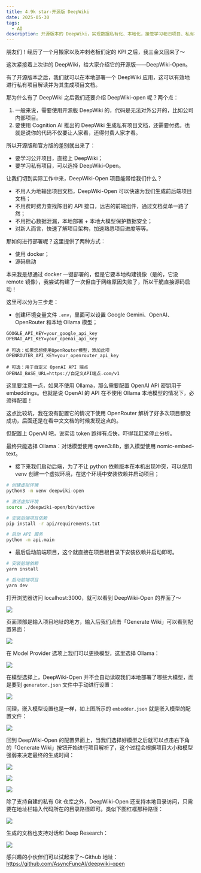 ```yaml
---
title: 4.9k star-开源版 DeepWiki
date: 2025-05-30
tags:
  - AI
description: 开源版本的 DeepWiki，实现数据私有化、本地化，接管学习老旧项目、私有项目的不二之选。
---
```


朋友们！经历了一个月搬家以及冲刺老板们定的 KPI 之后，我三金又回来了～

这次紧接着上次讲的 DeepWiki，给大家介绍它的开源版——DeepWiki-Open。

有了开源版本之后，我们就可以在本地部署一个 DeepWiki 应用，这可以有效地进行私有项目解读并为其生成项目文档。

那为什么有了 DeepWiki 之后我们还要介绍 DeepWiki-open 呢？两个点：

1. 一般来说，需要使用开源版 DeepWiki 的，代码是无法对外公开的，比如公司内部项目。
2. 要使用 Cognition AI 推出的 DeepWiki 生成私有项目文档，还需要付费。也就是说你的代码不仅要让人家看，还得付费人家才看。

所以开源版和官方版的差别就出来了：

* 要学习公开项目，直接上 DeepWiki；
* 要学习私有项目，可以选择 DeepWiki-Open。

让我们切到实际工作中来，DeepWiki-Open 项目能带给我们什么？

* 不用人为地输出项目文档，DeepWiki-Open 可以快速为我们生成前后端项目文档；
* 不用费时费力查找陈旧的 API 接口，远古的前端组件，通过文档菜单一路了然；
* 不用担心数据泄漏，本地部署 + 本地大模型保护数据安全；
* 对新人而言，快速了解项目架构，加速熟悉项目进度等等。

那如何进行部署呢？这里提供了两种方式：

* 使用 docker；
* 源码启动

本来我是想通过 docker 一键部署的，但是它要本地构建镜像（是的，它没 remote 镜像），我尝试构建了一次但由于网络原因失败了，所以干脆直接源码启动！

这里可以分为三步走：

* 创建环境变量文件 `.env`，里面可以设置 Google Gemini、OpenAI、OpenRouter 和本地 Ollama 模型；

```
GOOGLE_API_KEY=your_google_api_key
OPENAI_API_KEY=your_openai_api_key

# 可选：如果您想使用OpenRouter模型，添加此项
OPENROUTER_API_KEY=your_openrouter_api_key

# 可选：用于自定义 OpenAI API 端点
OPENAI_BASE_URL=https://自定义API端点.com/v1
```

这里要注意一点，如果不使用 Ollama，那么需要配置 OpenAI API 密钥用于 embeddings。也就是说 OpenAI 的 API 在不使用 Ollama 本地模型的情况下，必须得配置！

这点比较坑，我在没有配置它的情况下使用 OpenRouter 解析了好多次项目都没成功，后面还是在看中文文档的时候发现这点的。

但配置上 OpenAI 吧，说实话 token 跑得有点快，吓得我赶紧停止分析。

最终只能选择 Ollama：对话模型使用 qwen3:8b，嵌入模型使用 nomic-embed-text。

* 接下来我们启动后端，为了不让 python 依赖版本在本机出现冲突，可以使用 venv 创建一个虚拟环境，在这个环境中安装依赖并启动项目；

```bash
# 创建虚拟环境
python3 -m venv deepwiki-open

# 激活虚拟环境
source ./deepwiki-open/bin/active

# 安装后端项目依赖
pip install -r api/requirements.txt

# 启动 API 服务
python -m api.main
```

* 最后启动前端项目，这个就直接在项目根目录下安装依赖并启动即可。

```bash
# 安装前端依赖
yarn install

# 启动前端项目
yarn dev
```

打开浏览器访问 localhost:3000，就可以看到 DeepWiki-Open 的界面了～

![](assets/lLjn3m9LqBydJbiGd60ve3Yk1yVEaJL7KNYBsCbm2fA=.webp)

页面顶部是输入项目地址的地方，输入后我们点击「Generate Wiki」可以看到配置界面：

![](assets/WFWj2r1c8IuHbZ8-S5i4BnuckiARAXla8z6DqV6DVq0=.webp)

在 Model Provider 选项上我们可以更换模型，这里选择 Ollama：

![](assets/na-nvkSeY4A7Y1IOn9szn6fjq5sx1RNNmeGOvUKJ2bM=.webp)

在模型选择上，DeepWiki-Open 并不会自动读取我们本地部署了哪些大模型，而是要到 `generator.json` 文件中手动进行设置：

![](assets/EamCm6lcTf5-ktUyTqXh-NP9hGh-5cpEm_kysjDKEuM=.webp)

同理，嵌入模型设置也是一样，如上图所示的 `embedder.json` 就是嵌入模型的配置文件：

![](assets/tJWKLCWDLZv4JY-hF4S7hXLWeJ3M4NbJMSZ3qCrCsP8=.webp)

回到 DeepWiki-Open 的配置界面上，当我们选择好模型之后就可以点击右下角的「Generate Wiki」按钮开始进行项目解析了，这个过程会根据项目大小和模型强弱来决定最终的生成时间：

![](assets/F1sVA2KLDfUuL5FG4yyFOYcqBF82rvxsfVr8_bV2Ifk=.webp)

![](assets/Jlvy61Smu-W9aqja3KInoEk9BRjmTJ9n_x0EP1_qZ8s=.webp)

![](assets/bBlaVcXed2pNmuZoFzsAQWCZZCjGNb4Pg5qqiyhZb7s=.webp)

除了支持自建的私有 Git 仓库之外，DeepWiki-Open 还支持本地目录访问，只需要在地址栏输入代码所在的目录路径即可。类似下图红框那种路径：

![](assets/4NbpbU8Z_E3AwTNGn_6q5y0dH7Swthv-ZU2_vhV5tiM=.webp)

生成的文档也支持对话和 Deep Research：

![](assets/o2730CCmmKgI8BGR35_-8Ss1WUH5kdvwgNsjiQfTpSw=.webp)

感兴趣的小伙伴们可以试起来了～Github 地址：https://github.com/AsyncFuncAI/deepwiki-open
